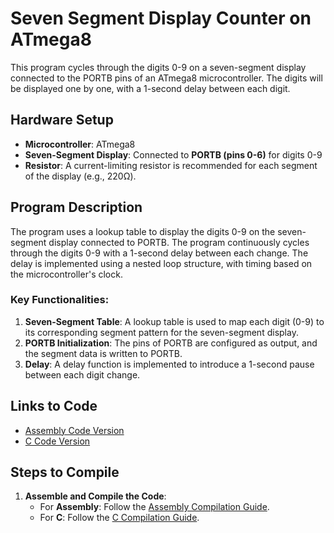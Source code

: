 # Seven Segment Display Counter on ATmega8

This program cycles through the digits 0-9 on a seven-segment display connected to the PORTB pins of an ATmega8 microcontroller. The digits will be displayed one by one, with a 1-second delay between each digit.

## Hardware Setup
- **Microcontroller**: ATmega8
- **Seven-Segment Display**: Connected to **PORTB (pins 0-6)** for digits 0-9
- **Resistor**: A current-limiting resistor is recommended for each segment of the display (e.g., 220Ω).

## Program Description
The program uses a lookup table to display the digits 0-9 on the seven-segment display connected to PORTB. The program continuously cycles through the digits 0-9 with a 1-second delay between each change. The delay is implemented using a nested loop structure, with timing based on the microcontroller's clock.

### Key Functionalities:
1. **Seven-Segment Table**: A lookup table is used to map each digit (0-9) to its corresponding segment pattern for the seven-segment display.
2. **PORTB Initialization**: The pins of PORTB are configured as output, and the segment data is written to PORTB.
3. **Delay**: A delay function is implemented to introduce a 1-second pause between each digit change.

## Links to Code

- [Assembly Code Version](./assembly/seven_segment.s)
- [C Code Version](./c/seven_segment.c)

## Steps to Compile
1. **Assemble and Compile the Code**:
   - For **Assembly**: Follow the [Assembly Compilation Guide](./assembly/README.md).
   - For **C**: Follow the [C Compilation Guide](./c/README.md).

